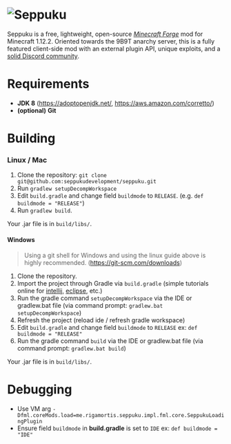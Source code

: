 # ![Seppuku](res/seppuku_full.png)

Seppuku is a free, lightweight, open-source [_Minecraft Forge_](https://files.minecraftforge.net/) mod for Minecraft 1.12.2. Oriented towards the 9B9T anarchy server, this is a fully featured client-side mod with an external plugin API, unique exploits, and a [solid Discord community](https://discord.gg/UzWBZPe).

# Requirements
- **JDK 8** (https://adoptopenjdk.net/, https://aws.amazon.com/corretto/)
- __(optional)__ **Git**

# Building

### Linux / Mac
1. Clone the repository: `git clone git@github.com:seppukudevelopment/seppuku.git`
2. Run `gradlew setupDecompWorkspace` 
3. Edit `build.gradle` and change field `buildmode` to `RELEASE`. (e.g. `def
 buildmode = "RELEASE"`)
4. Run `gradlew build`.

Your .jar file is in `build/libs/`.

#### Windows
> Using a git shell for Windows and using the linux guide above is highly recommended. (https://git-scm.com/downloads) 
1. Clone the repository.
2. Import the project through Gradle via `build.gradle` (simple tutorials online for 
[intellij](https://stackoverflow.com/questions/31256356/how-to-import-gradle-projects-in-intellij), 
[eclipse](https://stackoverflow.com/questions/10722773/import-existing-gradle-git-project-into-eclipse), etc.)
3. Run the gradle command `setupDecompWorkspace` via the IDE or gradlew.bat file (via command prompt: `gradlew.bat setupDecompWorkspace`) 
4. Refresh the project (reload ide / refresh gradle workspace)
5. Edit `build.gradle` and change field `buildmode` to `RELEASE` ex: `def
buildmode = "RELEASE"`
6. Run the gradle command `build` via the IDE or gradlew.bat file (via
 command prompt: `gradlew.bat build`) 
 
Your .jar file is in `build/libs/`.

# Debugging
- Use VM arg `-Dfml.coreMods.load=me.rigamortis.seppuku.impl.fml.core.SeppukuLoadingPlugin`
- Ensure field `buildmode` in **build.gradle** is set to `IDE` ex: `def buildmode = "IDE"`
